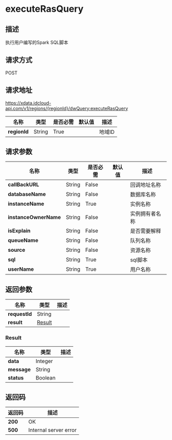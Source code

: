 # executeRasQuery


## 描述
执行用户编写的Spark SQL脚本

## 请求方式
POST

## 请求地址
https://xdata.jdcloud-api.com/v1/regions/{regionId}/dwQuery:executeRasQuery

|名称|类型|是否必需|默认值|描述|
|---|---|---|---|---|
|**regionId**|String|True||地域ID|

## 请求参数
|名称|类型|是否必需|默认值|描述|
|---|---|---|---|---|
|**callBackURL**|String|False||回调地址名称|
|**databaseName**|String|False||数据库名称|
|**instanceName**|String|True||实例名称|
|**instanceOwnerName**|String|False||实例拥有者名称|
|**isExplain**|String|False||是否需要解释|
|**queueName**|String|False||队列名称|
|**source**|String|False||资源名称|
|**sql**|String|True||sql脚本|
|**userName**|String|True||用户名称|


## 返回参数
|名称|类型|描述|
|---|---|---|
|**requestId**|String||
|**result**|[Result](##Result)||


### <a name="Result">Result</a>
|名称|类型|描述|
|---|---|---|
|**data**|Integer||
|**message**|String||
|**status**|Boolean||

## 返回码
|返回码|描述|
|---|---|
|**200**|OK|
|**500**|Internal server error|

